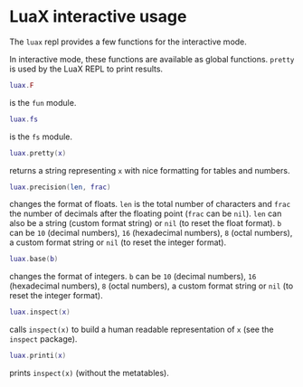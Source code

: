 # LuaX interactive usage

The `luax` repl provides a few functions for the interactive mode.

In interactive mode, these functions are available as global functions.
`pretty` is used by the LuaX REPL to print results.

``` lua
luax.F
```

is the `fun` module.

``` lua
luax.fs
```

is the `fs` module.

``` lua
luax.pretty(x)
```

returns a string representing `x` with nice formatting for tables and
numbers.

``` lua
luax.precision(len, frac)
```

changes the format of floats. `len` is the total number of characters
and `frac` the number of decimals after the floating point (`frac` can
be `nil`). `len` can also be a string (custom format string) or `nil`
(to reset the float format). `b` can be `10` (decimal numbers), `16`
(hexadecimal numbers), `8` (octal numbers), a custom format string or
`nil` (to reset the integer format).

``` lua
luax.base(b)
```

changes the format of integers. `b` can be `10` (decimal numbers), `16`
(hexadecimal numbers), `8` (octal numbers), a custom format string or
`nil` (to reset the integer format).

``` lua
luax.inspect(x)
```

calls `inspect(x)` to build a human readable representation of `x` (see
the `inspect` package).

``` lua
luax.printi(x)
```

prints `inspect(x)` (without the metatables).
